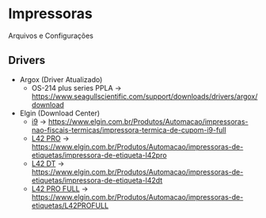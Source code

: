 # Impressoras<br> 
Arquivos e Configurações
## Drivers
- Argox (Driver Atualizado)
  - OS-214 plus series PPLA -> <https://www.seagullscientific.com/support/downloads/drivers/argox/download>  
- Elgin (Download Center)
  - [i9](https://www.elgin.com.br/assets/arquivos/imgCard_4ce638a5-22e5-4a0d-a820-0108152ced91_optm_01_T.jpg) -> <https://www.elgin.com.br/Produtos/Automacao/impressoras-nao-fiscais-termicas/impressora-termica-de-cupom-i9-full>
  - [L42 PRO](https://www.elgin.com.br/assets/arquivos/imgCard_7c0b58ab-800a-42ac-a345-4e300179d18a_optm_01_T.jpg) -> <https://www.elgin.com.br/Produtos/Automacao/impressoras-de-etiquetas/impressora-de-etiqueta-l42pro>
  - [L42 DT](https://www.elgin.com.br/assets/arquivos/imgCard_74bc386e-2aa0-41da-bbeb-03e9183afa4c_optm_01_T.jpg) -> <https://www.elgin.com.br/Produtos/Automacao/impressoras-de-etiquetas/impressora-de-etiqueta-l42dt>
  - [L42 PRO FULL](https://d2u2qhufg0q9tn.cloudfront.net/assets/arquivos/imgCard_32c69365-1128-4451-b2d7-dd16d4a5282b_Fotografia%20-%20L42%20PRO%20FULL%2001.png) -> <https://www.elgin.com.br/Produtos/Automacao/impressoras-de-etiquetas/L42PROFULL>
  
<!-- ## Configurações
- Comandos -->
  
